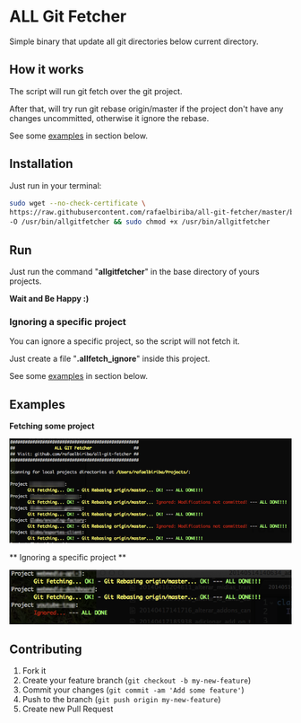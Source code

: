 # ALL Git Fetcher

Simple binary that update all git directories below current directory.

## How it works

The script will run git fetch over the git project.

After that, will try run git rebase origin/master if the project don't have any changes uncommitted, otherwise it ignore the rebase.

See some [examples](#examples) in section below.

## Installation

Just run in your terminal:

```bash
sudo wget --no-check-certificate \
https://raw.githubusercontent.com/rafaelbiriba/all-git-fetcher/master/bin/allgitfetcher \
-O /usr/bin/allgitfetcher && sudo chmod +x /usr/bin/allgitfetcher
```

## Run

Just run the command "**allgitfetcher**" in the base directory of yours projects.

**Wait and Be Happy :)**

### Ignoring a specific project

You can ignore a specific project, so the script will not fetch it.

Just create a file "**.allfetch_ignore**" inside this project.

See some [examples](#examples) in section below.

## Examples
**Fetching some project**

![Example](docs/example.png)


** Ignoring a specific project **

![Example](docs/ignore-example.png)

## Contributing

1. Fork it
2. Create your feature branch (`git checkout -b my-new-feature`)
3. Commit your changes (`git commit -am 'Add some feature'`)
4. Push to the branch (`git push origin my-new-feature`)
5. Create new Pull Request
